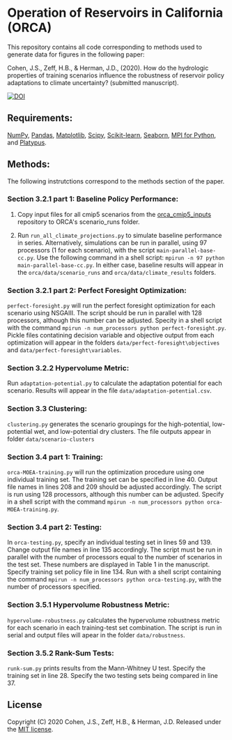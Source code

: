 # Operation of Reservoirs in California (ORCA)
This repository contains all code corresponding to methods used to generate data for figures in the following paper:

Cohen, J.S., Zeff, H.B., & Herman, J.D.,  (2020). How do the hydrologic properties of training scenarios influence the robustness of reservoir policy adaptations to climate uncertainty? (submitted manuscript).

[![DOI](https://zenodo.org/badge/85982450.svg)](https://zenodo.org/badge/latestdoi/85982450)

## Requirements:
[NumPy](http://www.numpy.org/), [Pandas](http://pandas.pydata.org/), [Matplotlib](http://matplotlib.org/), [Scipy](http://www.scipy.org/), [Scikit-learn](http://scikit-learn.org/), [Seaborn](https://seaborn.pydata.org/), [MPI for Python](https://mpi4py.readthedocs.io/en/stable/), and [Platypus](https://platypus.readthedocs.io/en/latest/).

## Methods:
The following instrutctions correspond to the methods section of the paper.

### Section 3.2.1 part 1: Baseline Policy Performance:
1. Copy input files for all cmip5 scenarios from the [orca_cmip5_inputs](https://github.com/jscohen4/orca_cmip5_inputs) repository to ORCA's scenario_runs folder.

2. Run `run_all_climate_projections.py` to simulate baseline performance in series. Alternatively, simulations can be run in parallel, using 97 processors (1 for each scenario), with the script `main-parallel-base-cc.py`. Use the following command in a shell script: `mpirun -n 97 python main-parallel-base-cc.py`. In either case, baseline results will appear in the `orca/data/scenario_runs` and `orca/data/climate_results` folders.

### Section 3.2.1 part 2: Perfect Foresight Optimization:
`perfect-foresight.py` will run the perfect foresight optimization for each scenario using NSGAIII. The script should be run in parallel with 128 processors, although this number can be adjusted. Specity in a shell script with the command `mpirun -n num_processors python perfect-foresight.py`. Pickle files contatining decision variable and objective output from each optimization will appear in the folders `data/perfect-foresight\objectives` and `data/perfect-foresight\variables`.

### Section 3.2.2 Hypervolume Metric:
Run `adaptation-potential.py` to calculate the adaptation potential for each scenario. Results will appear in the file `data/adaptation-potential.csv`.

### Section 3.3 Clustering:
`clustering.py` generates the scenario groupings for the high-potential, low-potential wet, and low-potential dry clusters. The file outputs appear in folder `data/scenario-clusters`

### Section 3.4 part 1: Training:
`orca-MOEA-training.py` will run the optimization procedure using one individual training set. The training set can be specified in line 40. Output file names in lines 208 and 209 should be adjusted accordingly. The script is run using 128 processors, although this number can be adjusted. Specify in a shell script with the command `mpirun -n num_processors python orca-MOEA-training.py`.

### Section 3.4 part 2: Testing:
In `orca-testing.py`, specify an individual testing set in lines 59 and 139. Change output file names in line 135 accordingly. The script must be run in parallel with the number of processors equal to the number of scenarios in the test set. These numbers are displayed in Table 1 in the manuscript. Specify training set policy file in line 134. Run with a shell script containing the command `mpirun -n num_processors python orca-testing.py`, with the number of processors specified.

### Section 3.5.1 Hypervolume Robustness Metric:
`hypervolume-robustness.py` calculates the hypervolume robustness metric for each scenario in each training-test set combination. The script is run in serial and output files will apear in the folder `data/robustness`.

### Section 3.5.2 Rank-Sum Tests:
`runk-sum.py` prints results from the Mann-Whitney U test. Specify the training set in line 28. Specify the two testing sets being compared in line 37.

## License
Copyright (C) 2020 Cohen, J.S., Zeff, H.B., & Herman, J.D. Released under the [MIT license](LICENSE.md).

